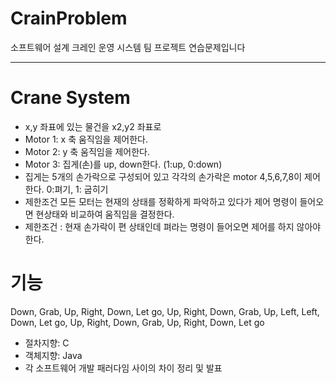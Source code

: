 # CrainProblem
소프트웨어 설계 크레인 운영 시스템 팀 프로젝트 연습문제입니다

----
# Crane System
- x,y 좌표에 있는 물건을 x2,y2 좌표로 
- Motor 1: x 축 움직임을 제어한다. 
- Motor 2: y 축 움직임을 제어한다. 
- Motor 3: 집게(손)를 up, down한다. (1:up, 0:down) 
- 집게는 5개의 손가락으로 구성되어 있고 각각의 손가락은 motor 4,5,6,7,8이 제어한다. 0:펴기, 1: 굽히기 
- 제한조건 모든 모터는 현재의 상태를 정확하게 파악하고 있다가 제어 명령이 들어오면 현상태와 비교하여 움직임을 결정한다. 
- 제한조건 : 현재 손가락이 편 상태인데 펴라는 명령이 들어오면 제어를 하지 않아야 한다. 

# 기능 
Down, Grab, Up, Right, Down, Let go, Up, Right, Down, Grab, Up, Left, Left, Down, Let go, Up, Right, Down, Grab, Up, Right, Down, Let go

- 절차지향: C
- 객체지향: Java
- 각 소프트웨어 개발 패러다임 사이의 차이 정리 및 발표
